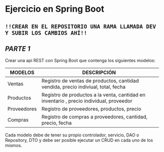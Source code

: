 # Ejercicio en Spring Boot

## `!!CREAR EN EL REPOSITORIO UNA RAMA LLAMADA DEV Y SUBIR LOS CAMBIOS AHÍ!!`

## _PARTE 1_
Crear una api REST con Spring Boot que contenga los siguientes modelos:

| MODELOS | DESCRIPCIÓN |
| ------- | ----------- |
| Ventas | Registro de ventas de productos, cantidad vendida, precio indiviual, total, fecha|
| Productos | Registro de productos a la venta, cantidad en inventario , precio individual,  proveedor |
| Proveedores | Registro de proveedores, productos, precio | 
| Compras | Registro de compras a proveedores, cantidad, precio, fecha |

Cada modelo debe de tener su propio controlador, servicio, DAO o Repository, DTO y debe ser posible ejecutar un CRUD en cada uno de los mismos.

